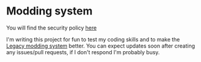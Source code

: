 # Modding system
You will find the security policy [here](https://github.com/Tyopo131/Modding-system/blob/dev/SECURITY.md)

I'm writing this project for fun to test my coding skills and to make the [Legacy modding system](https://github.com/Tyopo131/Legacy-modding-system) better.
You can expect updates soon after creating any issues/pull requests, if I don't respond I'm probably busy.
